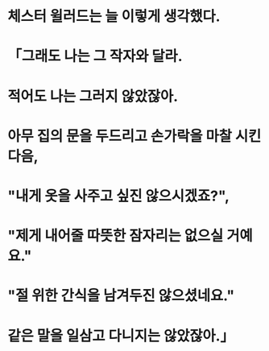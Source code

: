 # 체스터 윌러드는 늘 이렇게 생각했다.
# 「그래도 나는 그 작자와 달라.
#   적어도 나는 그러지 않았잖아.
#   아무 집의 문을 두드리고 손가락을 마찰 시킨 다음,
#   "내게 옷을 사주고 싶진 않으시겠죠?",
#   "제게 내어줄 따뜻한 잠자리는 없으실 거예요."
#   "절 위한 간식을 남겨두진 않으셨네요."
#   같은 말을 일삼고 다니지는 않았잖아.」
